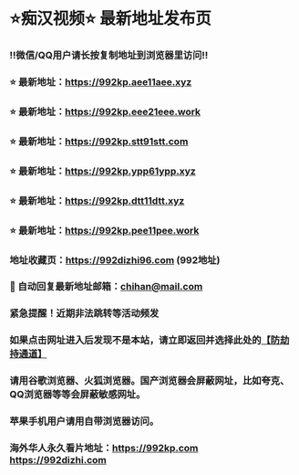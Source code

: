 # ⭐️痴汉视频⭐️ 最新地址发布页

### ‼️微信/QQ用户请长按复制地址到浏览器里访问‼️

### ⭐️ 最新地址：https://992kp.aee11aee.xyz

### ⭐️ 最新地址：https://992kp.eee21eee.work

### ⭐️ 最新地址：https://992kp.stt91stt.com

### ⭐️ 最新地址：https://992kp.ypp61ypp.xyz

### ⭐️ 最新地址：https://992kp.dtt11dtt.xyz

### ⭐️ 最新地址：https://992kp.pee11pee.work



### 地址收藏页：https://992dizhi96.com (992地址)
### 📧 自动回复最新地址邮箱：chihan@mail.com
### 紧急提醒！近期非法跳转等活动频发
### 如果点击网址进入后发现不是本站，请立即返回并选择此处的[【防劫持通道】](https://23.224.130.222:7583)
### 请用谷歌浏览器、火狐浏览器。国产浏览器会屏蔽网址，比如夸克、QQ浏览器等等会屏蔽敏感网址。
### 苹果手机用户请用自带浏览器访问。
### 海外华人永久看片地址：https://992kp.com  https://992dizhi.com
